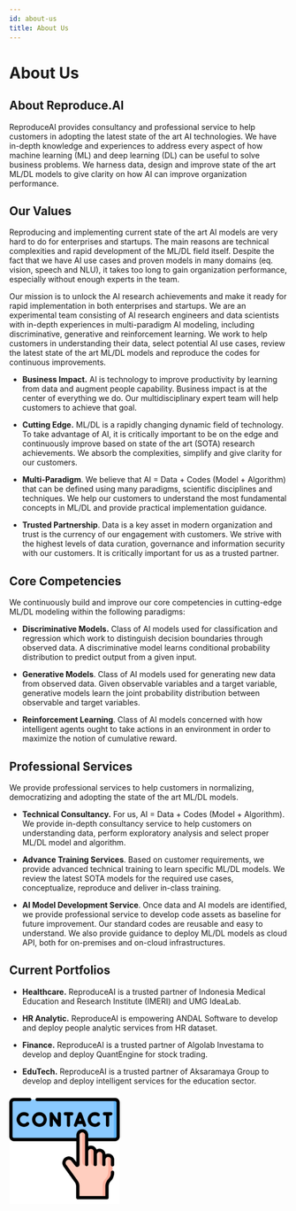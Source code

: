 ```yaml
---
id: about-us
title: About Us
---
```

# About Us

## About Reproduce.AI
ReproduceAI provides consultancy and professional service to help customers in adopting the latest state of the art AI technologies. We have in-depth knowledge and experiences to address every aspect of how machine learning (ML) and deep learning (DL) can be useful to solve business problems. We harness data, design and improve state of the art ML/DL models to give clarity on how AI can improve organization performance. 

## Our Values
Reproducing and implementing current state of the art AI models are very hard to do for enterprises and startups. The main reasons are technical complexities and rapid development of the ML/DL field itself. Despite the fact that we have AI use cases and proven models in many domains (eq. vision, speech and NLU), it takes too long to gain organization performance, especially without enough experts in the team. 

Our mission is to unlock the AI research achievements and make it ready for rapid implementation in both enterprises and startups. We are an experimental team consisting of AI research engineers and data scientists with in-depth experiences in multi-paradigm AI modeling, including discriminative, generative and reinforcement learning. We work to help customers in understanding their data, select potential AI use cases, review the latest state of the art ML/DL models and reproduce the codes for continuous improvements. 

- **Business Impact.** AI is technology to improve productivity by learning from data and augment people capability.  Business impact is at the center of everything we do. Our multidisciplinary expert team will help customers to achieve that goal.

- **Cutting Edge.** ML/DL is a rapidly changing dynamic field of technology. To take advantage of AI, it is critically important to be on the edge and continuously improve based on state of the art (SOTA) research achievements. We absorb the complexities, simplify and give clarity for our customers.

- **Multi-Paradigm**. We believe that AI = Data + Codes (Model + Algorithm) that can be defined using many paradigms, scientific disciplines and techniques. We help our customers to understand the most fundamental concepts in ML/DL and provide practical implementation guidance.

- **Trusted Partnership**. Data is a key asset in modern organization and trust is the currency of our engagement with customers. We strive with the highest levels of data curation, governance and information security with our customers. It is critically important for us as a trusted partner. 

## Core Competencies
We continuously build and improve our core competencies in cutting-edge ML/DL modeling within the following paradigms: 

- **Discriminative Models.** Class of AI models used for classification and regression which work to distinguish decision boundaries through observed data. A discriminative model learns conditional probability distribution to predict output from a given input.  

- **Generative Models**. Class of AI models used for generating new data from observed data. Given observable variables and a target variable, generative models learn the joint probability distribution between observable and target variables. 

- **Reinforcement Learning**. Class of AI models concerned with how intelligent agents ought to take actions in an environment in order to maximize the notion of cumulative reward. 

## Professional Services
We provide professional services to help customers in normalizing, democratizing and adopting the state of the art ML/DL models. 

- **Technical Consultancy.** For us, AI = Data + Codes (Model + Algorithm). We provide in-depth consultancy service to help customers on understanding data, perform exploratory analysis and select proper ML/DL model and algorithm.

- **Advance Training Services**. Based on customer requirements, we provide advanced technical training to learn specific ML/DL models. We review the latest SOTA models for the required use cases, conceptualize, reproduce and deliver in-class training.

- **AI Model Development Service**. Once data and AI models are identified, we provide professional service to develop code assets as baseline for future improvement. Our standard codes are reusable and easy to understand. We also provide guidance to deploy ML/DL models as cloud API, both for on-premises and on-cloud infrastructures.

## Current Portfolios
- **Healthcare.** ReproduceAI is a trusted partner of Indonesia Medical Education and Research Institute (IMERI) and UMG IdeaLab. 

- **HR Analytic.** ReproduceAI is empowering ANDAL Software to develop and deploy people analytic services from HR dataset. 

- **Finance.** ReproduceAI is a trusted partner of Algolab Investama to develop and deploy QuantEngine for stock trading. 

- **EduTech.** ReproduceAI is a trusted partner of Aksaramaya Group to develop and deploy intelligent services for the education sector.



[<img src="/img/contact.svg" alt="drawing" width="200"/>](https://forms.gle/BJRhJvjbmjjt2FkL7)

